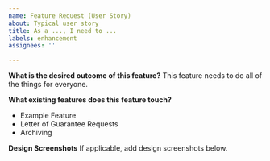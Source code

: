 ```yaml
---
name: Feature Request (User Story)
about: Typical user story
title: As a ..., I need to ...
labels: enhancement
assignees: ''

---
```


**What is the desired outcome of this feature?**
This feature needs to do all of the things for everyone.

**What existing features does this feature touch?**
- Example Feature
- Letter of Guarantee Requests
- Archiving

**Design Screenshots**
If applicable, add design screenshots below.
